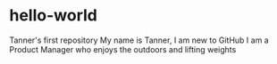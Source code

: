 # hello-world
Tanner's first repository
My name is Tanner, I am new to GitHub
I am a Product Manager who enjoys the outdoors and lifting weights
